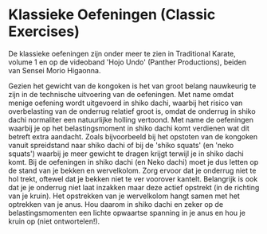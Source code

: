 # Klassieke Oefeningen (Classic Exercises)

De klassieke oefeningen zijn onder meer te zien in Traditional Karate, volume 1 en op de videoband 'Hojo Undo' (Panther Productions), beiden van Sensei Morio Higaonna.

Gezien het gewicht van de kongoken is het van groot belang nauwkeurig te zijn in de technische uitvoering van de oefeningen. Met name omdat menige oefening wordt uitgevoerd in shiko dachi, waarbij het risico van overbelasting van de onderrug relatief groot is, omdat de onderrug in shiko dachi normaliter een natuurlijke holling vertoond. Met name de oefeningen waarbij je op het belastingsmoment in shiko dachi komt verdienen wat dit betreft extra aandacht. Zoals bijvoorbeeld bij het opstoten van de kongoken vanuit spreidstand naar shiko dachi of bij de 'shiko squats' (en 'neko squats') waarbij je meer gewicht te dragen krijgt terwijl je in shiko dachi komt. Bij de oefeningen in shiko dachi (en Neko dachi) moet je dus letten op de stand van je bekken en wervelkolom. Zorg ervoor dat je onderrug niet te hol trekt, oftewel dat je bekken niet te ver voorover kantelt. Belangrijk is ook dat je je onderrug niet laat inzakken maar deze actief opstrekt (in de richting van je kruin). Het opstrekken van je wervelkolom hangt samen met het optrekken van je anus. Hou daarom in shiko dachi en zeker op de belastingsmomenten een lichte opwaartse spanning in je anus en hou je kruin op (niet ontwortelen!). 